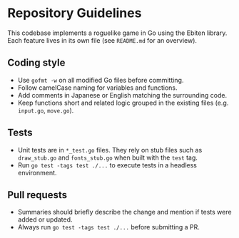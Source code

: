 # Repository Guidelines

This codebase implements a roguelike game in Go using the Ebiten library.  Each feature lives in its own file (see `README.md` for an overview).

## Coding style
- Use `gofmt -w` on all modified Go files before committing.
- Follow camelCase naming for variables and functions.
- Add comments in Japanese or English matching the surrounding code.
- Keep functions short and related logic grouped in the existing files (e.g. `input.go`, `move.go`).

## Tests
- Unit tests are in `*_test.go` files.  They rely on stub files such as `draw_stub.go` and `fonts_stub.go` when built with the `test` tag.
- Run `go test -tags test ./...` to execute tests in a headless environment.

## Pull requests
- Summaries should briefly describe the change and mention if tests were added or updated.
- Always run `go test -tags test ./...` before submitting a PR.
